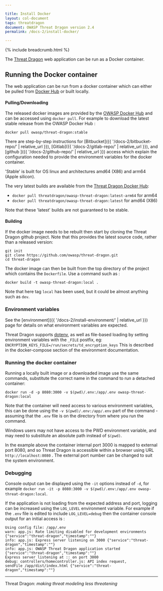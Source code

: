 ```yaml
---

title: Install Docker
layout: col-document
tags: threatdragon
document: OWASP Threat Dragon version 2.4
permalink: /docs-2/install-docker/

---
```


{% include breadcrumb.html %}

The [Threat Dragon](http://owasp.org/www-project-threat-dragon) web application can be run as a Docker container.

## Running the Docker container

The web application can be run from a docker container which can either be pulled from [Docker Hub][docker] or built locally.

#### Pulling/Downloading

The released docker images are provided by the [OWASP Docker Hub][docker]
and can be accessed using `docker pull`.
For example to download the latest stable release from the OWASP Docker Hub :

`docker pull owasp/threat-dragon:stable`

There are step-by-step instructions for [Bitbucket]({{ '/docs-2/bitbucket-repo/' | relative_url }}),
[Gitlab]({{ '/docs-2/gitlab-repo/' | relative_url }}), and [github ]({{ '/docs-2/github-repo/' | relative_url }})
access which explain the configuration needed to provide the environment variables for the docker container.

'Stable' is built for OS linux and architectures amd64 (X86) and arm64 (Apple silicon).

The very latest builds are available from the [Threat Dragon Docker Hub][td-docker]:

* `docker pull threatdragon/owasp-threat-dragon:latest-arm64` for arm64
* `docker pull threatdragon/owasp-threat-dragon:latest` for amd64 (X86)

Note that these 'latest' builds are not guaranteed to be stable.

#### Building

If the docker image needs to be rebuilt then start by cloning the Threat Dragon github project.
Note that this provides the latest source code, rather than a released version:

```text
git init
git clone https://github.com/owasp/threat-dragon.git
cd threat-dragon
```

The docker image can then be built from the top directory of the project
which contains the `Dockerfile`. Use a command such as :

`docker build -t owasp-threat-dragon:local .`

Note that here tag `local` has been used, but it could be almost anything such as `dev`.

### Environment variables

See the [environment]({{ '/docs-2/install-environment/' | relative_url }}) page
for details on what environment variables are expected.

Threat Dragon supports [dotenv](https://github.com/motdotla/dotenv),
as well as file-based loading by setting environment variables with the `_FILE` postfix,
eg: `ENCRYPTION_KEYS_FILE=/run/secrets/td_encryption_keys`
This is described in the docker-compose section of the environment documentation.

### Running the docker container

Running a locally built image or a downloaded image use the same commands,
substitute the correct name in the command to run a detached container:

`docker run -d -p 8080:3000 -v $(pwd)/.env:/app/.env owasp-threat-dragon:local`

Note that the container will need access to various environment variables, this can be done using the
`-v $(pwd)/.env:/app/.env` part of the command - assuming that the `.env` file
is on the directory from where you run the command.

Windows users may not have access to the PWD environment variable,
and may need to substitute an absolute path instead of `$(pwd)`.

In the example above the container internal port 3000 is mapped to external port 8080,
and so Threat Dragon is accessible within a browser using URL `http://localhost:8080` .
The external port number can be changed to suit the system environment.

### Debugging

Console output can be displayed using the `-it` options instead of `-d`,
for example `docker run -it -p 8080:3000 -v $(pwd)/.env:/app/.env owasp-threat-dragon:local`.

If the application is not loading from the expected address and port,
logging can be increased using the `LOG_LEVEL` environment variable.
For example if the `.env` file is edited to include `LOG_LEVEL=debug`
then the container console output for an initial access is :

```text
Using config file: /app/.env
warn: app.js: Rate limiting disabled for development environments {"service":"threat-dragon","timestamp":""}
info: app.js: Express server listening on 3000 {"service":"threat-dragon","timestamp":""}
info: app.js: OWASP Threat Dragon application started {"service":"threat-dragon","timestamp":""}
Express server listening at :: on port 3000
debug: controllers/homecontroller.js: API index request,
sendFile /app/dist/index.html {"service":"threat-dragon","timestamp":""}
```

----

Threat Dragon: _making threat modeling less threatening_

[docker]: https://hub.docker.com/r/owasp/threat-dragon/tags
[td-docker]: https://hub.docker.com/repository/docker/threatdragon/owasp-threat-dragon/tags
